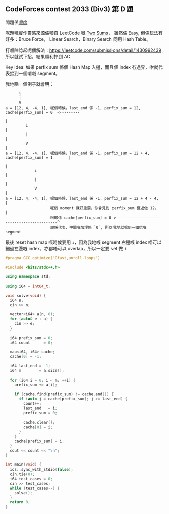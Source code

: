 ## CodeForces contest 2033 (Div3) 第 D 題

問題係[呢度](https://codeforces.com/contest/2033/problem/D)

呢題嘅實作靈感來源係嚟自 LeetCode 嘅 [Two Sums](https://leetcode.com/problems/two-sum/description/)，
雖然係 Easy, 但係玩法有好多：Bruce Force， Linear Search，Binary Search 同用 Hash Table。

打嗰陣諗起呢個解法：https://leetcode.com/submissions/detail/1430992439 ,所以就試下招，結果順利拎到 AC

Key Idea: 如果 perfix sum 係個 Hash Map 入邊，而且個 index 冇過界，咁就代表揾到一個啱嘅 segment。

我地睇一個例子就會明：
```
      i
      |
      V
a = [12, 4, -4, 1], 呢個時候，last_end 係 -1, perfix_sum = 12, cache[perfix_sum] = 0  <---------
                                                                                             |
         i                                                                                   |
         |                                                                                   |
         V                                                                                   |
a = [12, 4, -4, 1], 呢個時候，last_end 係 -1, perfix_sum = 12 + 4, cache[perfix_sum] = 1       |
                                                                                             |
             i                                                                               |
             |                                                                               |
             V                                                                               |
a = [12, 4, -4, 1], 呢個時候，last_end 係 -1, perfix_sum = 12 + 4 - 4,                         |
　　　　　　　　　　　　呢個 moment 就好重要，你會見到 perfix_sum 變返做 12，                         |
                    咁即係 cache[perfix_sum] = 0 >--------------------------------------------^ 
                    即係代表，中間嘅加埋係 `0`, 所以我地就揾到一個啱嘅 segment
```

最後 reset hash map 嘅時候要用 `i`，因為我地嘅 segment 右邊嘅 index 唔可以細過左邊嘅 index，亦都唔可以 overlap，所以一定要 set 做 `i`

```cpp
#pragma GCC optimize("Ofast,unroll-loops")
  
#include <bits/stdc++.h>
  
using namespace std;
  
using i64 = int64_t;
  
void solve(void) {
  i64 n;
  cin >> n;
  
  vector<i64> a(n, 0);
  for (auto& e : a) {
    cin >> e;
  }
  
  i64 prefix_sum = 0;
  i64 count      = 0;
  
  map<i64, i64> cache;
  cache[0] = -1;
  
  i64 last_end = -1;
  i64 m        = a.size();
  
  for (i64 i = 0; i < m; ++i) {
    prefix_sum += a[i];
  
    if (cache.find(prefix_sum) != cache.end()) {
      if (auto j = cache[prefix_sum]; j >= last_end) {
        count++;
        last_end   = i;
        prefix_sum = 0;
  
        cache.clear();
        cache[0] = i;
      }
    }
    cache[prefix_sum] = i;
  }
  cout << count << "\n";
}
  
int main(void) {
  ios::sync_with_stdio(false);
  cin.tie(0);
  i64 test_cases = 0;
  cin >> test_cases;
  while (test_cases--) {
    solve();
  }
  return 0;
}
```